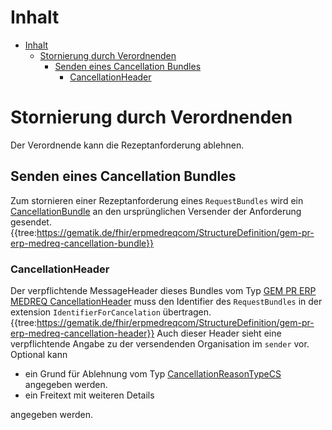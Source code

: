 
# Inhalt

- [Inhalt](#inhalt)
  - [Stornierung durch Verordnenden](#Stornierung-durch-Verordnenden)
    - [Senden eines Cancellation Bundles](#Senden-eines-Request-Bundles)
      - [CancellationHeader](#CancellationHeader)

# Stornierung durch Verordnenden

Der Verordnende kann die Rezeptanforderung ablehnen.

## Senden eines Cancellation Bundles

Zum stornieren einer Rezeptanforderung eines `RequestBundles` wird ein [CancellationBundle](https://simplifier.net/erezept-medicationrequest-communication/gem_pr_erp_medreq_cancellationbundle) an den ursprünglichen Versender der Anforderung gesendet.
{{tree:https://gematik.de/fhir/erpmedreqcom/StructureDefinition/gem-pr-erp-medreq-cancellation-bundle}}

### CancellationHeader

Der verpflichtende MessageHeader dieses Bundles vom Typ [GEM PR ERP MEDREQ CancellationHeader](https://simplifier.net/erezept-medicationrequest-communication/gem_pr_erp_medreq_cancellationheader) muss den Identifier des `RequestBundles`
in der extension `IdentifierForCancelation` übertragen.
{{tree:https://gematik.de/fhir/erpmedreqcom/StructureDefinition/gem-pr-erp-medreq-cancellation-header}}
Auch dieser Header sieht eine verpflichtende Angabe zu der versendenden Organisation im `sender` vor.
Optional kann

- ein Grund für Ablehnung vom Typ [CancellationReasonTypeCS](https://simplifier.net/erezept-medicationrequest-communication/cancellationreasontypecs) angegeben werden.
- ein Freitext mit weiteren Details

angegeben werden.
